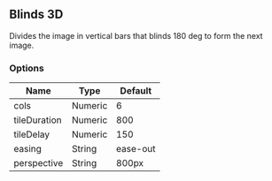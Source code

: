 ---
---

## Blinds 3D

Divides the image in vertical bars that blinds 180 deg to form the next image.

### Options

| Name | Type | Default |
|------|------|---------|
| cols | Numeric | 6 |
| tileDuration | Numeric | 800 |
| tileDelay | Numeric | 150 |
| easing | String | ease-out |
| perspective | String | 800px |
